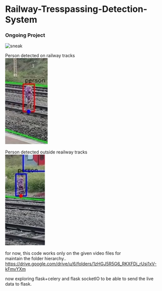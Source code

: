 # Railway-Tresspassing-Detection-System


### Ongoing Project
![sneak ](static/videos/tresspassing_detection_v1.gif)

Person detected on railway tracks \
![](static/images/1_.jpg)

Person detected outside reailway tracks \
![](static/images/2_.jpg)

for now, this code works only on the given video files for \
maintain the folder hierarchy..
https://drive.google.com/drive/u/6/folders/1zHGJ5R5G6_RKXFDj_rUsj1xV-kFmvYXm

now exploring flask+celery and flask socketIO to be able to send the live data to flask.